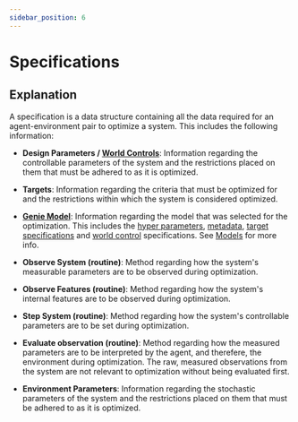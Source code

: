 ```yaml
---
sidebar_position: 6
---
```



# Specifications
## Explanation
A specification is a data structure containing all the data required for an agent-environment pair
to optimize a system. This includes the following information:
+ **Design Parameters / [World Controls](adk\API\Models\world-controls.md)**: Information regarding the controllable parameters of the system
and the restrictions placed on them that must be adhered to as it is optimized.

+ **Targets**: Information regarding the criteria that must be optimized for and the restrictions
within which the system is considered optimized.

+ **[Genie Model](adk\API\Models\genie-model.md)**: Information regarding the model that was selected for the optimization. This includes
the [hyper parameters](adk\API\Models\hyper-parameters.md), [metadata](adk\API\Models\metadata.md), [target specifications](adk\API\Models\target-specifications.md) and [world control](adk\API\Models\world-controls.md) specifications. See
[Models](models.md) for more info.

+ **Observe System (routine)**: Method regarding how the system's measurable parameters are to be
observed during optimization.

+ **Observe Features (routine)**: Method regarding how the system's internal features are to be observed
during optimization.

+ **Step System (routine)**: Method regarding how the system's controllable parameters are to be set
during optimization.

+ **Evaluate observation (routine)**: Method regarding how the measured parameters are to be
interpreted by the agent, and therefere, the environment during optimization. The raw, measured
observations from the system are not relevant to optimization without being evaluated first.

+ **Environment Parameters**: Information regarding the stochastic parameters of the system and the
restrictions placed on them that must be adhered to as it is optimized.